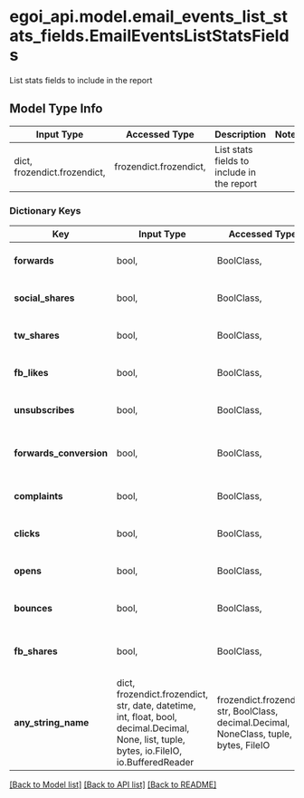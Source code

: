 # egoi_api.model.email_events_list_stats_fields.EmailEventsListStatsFields

List stats fields to include in the report

## Model Type Info
Input Type | Accessed Type | Description | Notes
------------ | ------------- | ------------- | -------------
dict, frozendict.frozendict,  | frozendict.frozendict,  | List stats fields to include in the report | 

### Dictionary Keys
Key | Input Type | Accessed Type | Description | Notes
------------ | ------------- | ------------- | ------------- | -------------
**forwards** | bool,  | BoolClass,  | True to include forwards, false otherwise | 
**social_shares** | bool,  | BoolClass,  | True to include social shares, false otherwise | 
**tw_shares** | bool,  | BoolClass,  | True to include twitter shares, false otherwise | 
**fb_likes** | bool,  | BoolClass,  | True to include facebook likes, false otherwise | 
**unsubscribes** | bool,  | BoolClass,  | True to include unsubscriptions, false otherwise | 
**forwards_conversion** | bool,  | BoolClass,  | True to include converted forwards, false otherwise | 
**complaints** | bool,  | BoolClass,  | True to include complaints, false otherwise | 
**clicks** | bool,  | BoolClass,  | True to include clicks, false otherwise | 
**opens** | bool,  | BoolClass,  | True to include opens, false otherwise | 
**bounces** | bool,  | BoolClass,  | True to include bounces, false otherwise | 
**fb_shares** | bool,  | BoolClass,  | True to include facebook shares, false otherwise | 
**any_string_name** | dict, frozendict.frozendict, str, date, datetime, int, float, bool, decimal.Decimal, None, list, tuple, bytes, io.FileIO, io.BufferedReader | frozendict.frozendict, str, BoolClass, decimal.Decimal, NoneClass, tuple, bytes, FileIO | any string name can be used but the value must be the correct type | [optional]

[[Back to Model list]](../../README.md#documentation-for-models) [[Back to API list]](../../README.md#documentation-for-api-endpoints) [[Back to README]](../../README.md)

